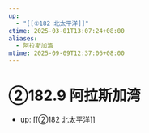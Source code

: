 ```yaml
---
up:
  - "[[②182 北太平洋]]"
ctime: 2025-03-01T13:07:24+08:00
aliases:
  - 阿拉斯加湾
mtime: 2025-09-09T12:37:06+08:00
---
```


# ②182.9 阿拉斯加湾

- up: [[②182 北太平洋]]
